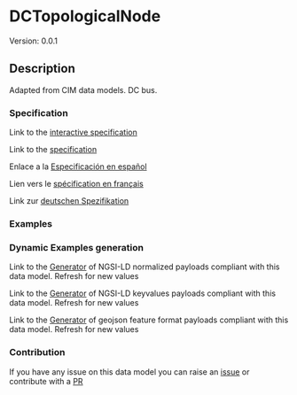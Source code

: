 # DCTopologicalNode
Version: 0.0.1

## Description 

Adapted from CIM data models. DC bus.
### Specification

Link to the [interactive specification](https://swagger.lab.fiware.org/?url=https://raw.githubusercontent.com/smart-data-models/dataModel.EnergyCIM/master/DCTopologicalNode/swagger.yaml)

Link to the [specification](https://github.com/smart-data-models/dataModel.EnergyCIM/blob/master/DCTopologicalNode/doc/spec.md)

Enlace a la [Especificación en español](https://github.com/smart-data-models/dataModel.EnergyCIM/blob/master/DCTopologicalNode/doc/spec_ES.md)

Lien vers le [spécification en français](https://github.com/smart-data-models/dataModel.EnergyCIM/blob/master/DCTopologicalNode/doc/spec_FR.md)

Link zur [deutschen Spezifikation](https://github.com/smart-data-models/dataModel.EnergyCIM/blob/master/DCTopologicalNode/doc/spec_DE.md)
### Examples
### Dynamic Examples generation

Link to the [Generator](https://smartdatamodels.org/extra/ngsi-ld_generator.php?schemaUrl=https://raw.githubusercontent.com/smart-data-models/dataModel.EnergyCIM/master/DCTopologicalNode/schema.json&email=info@smartdatamodels.org) of NGSI-LD normalized payloads compliant with this data model. Refresh for new values

Link to the [Generator](https://smartdatamodels.org/extra/ngsi-ld_generator_keyvalues.php?schemaUrl=https://raw.githubusercontent.com/smart-data-models/dataModel.EnergyCIM/master/DCTopologicalNode/schema.json&email=info@smartdatamodels.org) of NGSI-LD keyvalues payloads compliant with this data model. Refresh for new values

Link to the [Generator](https://smartdatamodels.org/extra/geojson_features_generator_v1.0.php?schemaUrl=https://raw.githubusercontent.com/smart-data-models/dataModel.EnergyCIM/master/DCTopologicalNode/schema.json&email=info@smartdatamodels.org) of geojson feature format payloads compliant with this data model. Refresh for new values
### Contribution

 If you have any issue on this data model you can raise an [issue](https://github.com/smart-data-models/dataModel.EnergyCIM/issues)  or contribute with a [PR](https://github.com/smart-data-models/dataModel.EnergyCIM/pulls)
